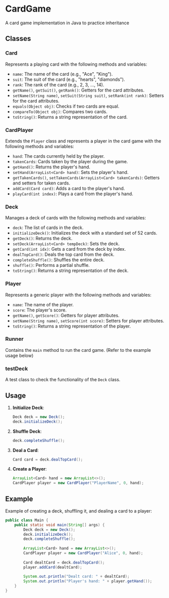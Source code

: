 # CardGame
A card game implementation in Java to practice inheritance

## Classes

### Card
Represents a playing card with the following methods and variables:
- `name`: The name of the card (e.g., "Ace", "King").
- `suit`: The suit of the card (e.g., "hearts", "diamonds").
- `rank`: The rank of the card (e.g., 2, 3, ..., 14).
- `getName()`, `getSuit()`, `getRank()`: Getters for the card attributes.
- `setName(String name)`, `setSuit(String suit)`, `setRank(int rank)`: Setters for the card attributes.
- `equals(Object obj)`: Checks if two cards are equal.
- `compareTo(Object obj)`: Compares two cards.
- `toString()`: Returns a string representation of the card.

### CardPlayer
Extends the `Player` class and represents a player in the card game with the following methods and variables:
- `hand`: The cards currently held by the player.
- `takenCards`: Cards taken by the player during the game.
- `getHand()`: Returns the player's hand.
- `setHand(ArrayList<Card> hand)`: Sets the player's hand.
- `getTakenCards()`, `setTakenCards(ArrayList<Card> takenCards)`: Getters and setters for taken cards.
- `addCard(Card card)`: Adds a card to the player's hand.
- `playCard(int index)`: Plays a card from the player's hand.

### Deck
Manages a deck of cards with the following methods and variables:
- `deck`: The list of cards in the deck.
- `initializeDeck()`: Initializes the deck with a standard set of 52 cards.
- `getDeck()`: Returns the deck.
- `setDeck(ArrayList<Card> tempDeck)`: Sets the deck.
- `getCard(int idx)`: Gets a card from the deck by index.
- `dealTopCard()`: Deals the top card from the deck.
- `completeShuffle()`: Shuffles the entire deck.
- `shuffle()`: Performs a partial shuffle.
- `toString()`: Returns a string representation of the deck.

### Player
Represents a generic player with the following methods and variables:
- `name`: The name of the player.
- `score`: The player's score.
- `getName()`, `getScore()`: Getters for player attributes.
- `setName(String name)`, `setScore(int score)`: Setters for player attributes.
- `toString()`: Returns a string representation of the player.

### Runner
Contains the `main` method to run the card game. (Refer to the example usage below)

### testDeck
A test class to check the functionality of the `Deck` class.

## Usage

1. **Initialize Deck**:
    ```java
    Deck deck = new Deck();
    deck.initializeDeck();
    ```

2. **Shuffle Deck**:
    ```java
    deck.completeShuffle();
    ```

3. **Deal a Card**:
    ```java
    Card card = deck.dealTopCard();
    ```

4. **Create a Player**:
    ```java
    ArrayList<Card> hand = new ArrayList<>();
    CardPlayer player = new CardPlayer("PlayerName", 0, hand);
    ```

## Example

Example of creating a deck, shuffling it, and dealing a card to a player:

```java
public class Main {
    public static void main(String[] args) {
        Deck deck = new Deck();
        deck.initializeDeck();
        deck.completeShuffle();
        
        ArrayList<Card> hand = new ArrayList<>();
        CardPlayer player = new CardPlayer("Alice", 0, hand);
        
        Card dealtCard = deck.dealTopCard();
        player.addCard(dealtCard);
        
        System.out.println("Dealt card: " + dealtCard);
        System.out.println("Player's hand: " + player.getHand());
    }
}
